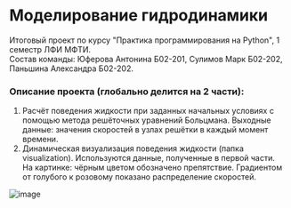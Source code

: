 # Моделирование гидродинамики

Итоговый проект по курсу "Практика программирования на Python", 1 семестр ЛФИ МФТИ.  
Состав команды: Юферова Антонина Б02-201, Сулимов Марк Б02-202, Паньшина Александра Б02-202.



### Описание проекта (глобально делится на 2 части):
1. Расчёт поведения жидкости при заданных начальных условиях с помощью метода решёточных уравнений Больцмана. Выходные данные: значения скоростей в узлах решётки в каждый момент времени.
2. Динамическая визуализация поведения жидкости (папка visualization). Используются данные, полученные в первой части.  
На картинке: чёрным цветом обозначено препятствие. Градиентом от голубого к розовому показано распределение скоростей.  

![image](https://user-images.githubusercontent.com/83095422/206960748-4fd0dd9e-581d-40ec-8f8f-8d6cbd2d907d.png)


